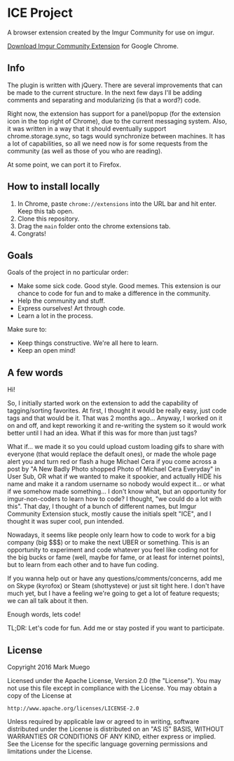 # ICE Project
A browser extension created by the Imgur Community for use on imgur.

[Download Imgur Community Extension](https://chrome.google.com/webstore/detail/imgur-community-extension/diaemphodipkjighmajoojpgljpjbebd) for Google Chrome.

## Info
The plugin is written with jQuery. There are several improvements that can be made to the current structure. In the next few days I'll be adding comments and separating and modularizing (is that a word?) code.

Right now, the extension has support for a panel/popup (for the extension icon in the top right of Chrome), due to the current messaging system. Also, it was written in a way that it should eventually support chrome.storage.sync, so tags would synchronize between machines. It has a lot of capabilities, so all we need now is for some requests from the community (as well as those of you who are reading).

At some point, we can port it to Firefox.

## How to install locally
1. In Chrome, paste `chrome://extensions` into the URL bar and hit enter. Keep this tab open.
2. Clone this repository.
3. Drag the `main` folder onto the chrome extensions tab.
4. Congrats!

## Goals
Goals of the project in no particular order:

- Make some sick code. Good style. Good memes. This extension is our chance to code for fun and to make a difference in the community.
- Help the community and stuff.
- Express ourselves! Art through code.
- Learn a lot in the process.

Make sure to:

- Keep things constructive. We're all here to learn.
- Keep an open mind!

## A few words
Hi!

So, I initially started work on the extension to add the capability of tagging/sorting favorites. At first, I thought it would be really easy, just code tags and that would be it. That was 2 months ago... Anyway, I worked on it on and off, and kept reworking it and re-writing the system so it would work better until I had an idea. What if this was for more than just tags?

What if... we made it so you could upload custom loading gifs to share with everyone (that would replace the default ones), or made the whole page alert you and turn red or flash a huge Michael Cera if you come across a post by "A New Badly Photo shopped Photo of Michael Cera Everyday" in User Sub, OR what if we wanted to make it spookier, and actually HIDE his name and make it a random username so nobody would expect it... or what if we somehow made something... I don't know what, but an opportunity for imgur-non-coders to learn how to code? I thought, "we could do a lot with this". That day, I thought of a bunch of different names, but Imgur Community Extension stuck, mostly cause the initials spelt "ICE", and I thought it was super cool, pun intended.

Nowadays, it seems like people only learn how to code to work for a big company (big $$$) or to make the next UBER or something. This is an opportunity to experiment and code whatever you feel like coding not for the big bucks or fame (well, maybe for fame, or at least for internet points), but to learn from each other and to have fun coding.

If you wanna help out or have any questions/comments/concerns, add me on Skype (kyrofox) or Steam (shottysteve) or just sit tight here. I don't have much yet, but I have a feeling we're going to get a lot of feature requests; we can all talk about it then.

Enough words, lets code!

TL;DR: Let's code for fun. Add me or stay posted if you want to participate.

## License

Copyright 2016 Mark Muego

Licensed under the Apache License, Version 2.0 (the "License"). You may not use this file except in compliance with the License. You may obtain a copy of the License at

    http://www.apache.org/licenses/LICENSE-2.0

Unless required by applicable law or agreed to in writing, software distributed under the License is distributed on an "AS IS" BASIS, WITHOUT WARRANTIES OR CONDITIONS OF ANY KIND, either express or implied. See the License for the specific language governing permissions and limitations under the License.

